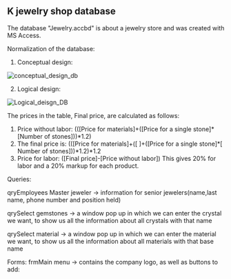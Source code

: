 K jewelry shop database
------------------------

The database "Jewelry.accbd" is about a jewelry store and was created with MS Access. 

 
Normalization of the database:

1. Conceptual design:

![conceptual_design_db](https://github.com/user-attachments/assets/80d1c07d-74e9-4e37-828d-fc12f17207d0)

2. Logical design:

![Logical_deisgn_DB](https://github.com/user-attachments/assets/fcc6e8c4-e504-4b35-ae8f-60e713f2cb8c)

The prices in the table, Final price, are calculated as follows: 
1. Price without labor: (([Price for materials]+([Price for a single stone]*[Number of stones]))*1.2) 
2. The final price is: (([Price for materials]+([ ]+([Price for a single stone]*[ Number of stones]))*1.2)*1.2
3. Price for labor: ([Final price]-[Price without labor])
This gives 20% for labor and a 20% markup for each product.


Queries:
 
qryEmployees Master jeweler -> information for senior jewelers(name,last name, phone number and position held) 

qrySelect gemstones -> a window pop up in which we can enter the crystal we want, to show us all the information about all crystals with that name

qrySelect material -> a window pop up in which we can enter the material we want, to show us all the information about all materials with that base name

Forms:
 frmMain menu -> contains the company logo, as well as buttons to add:

